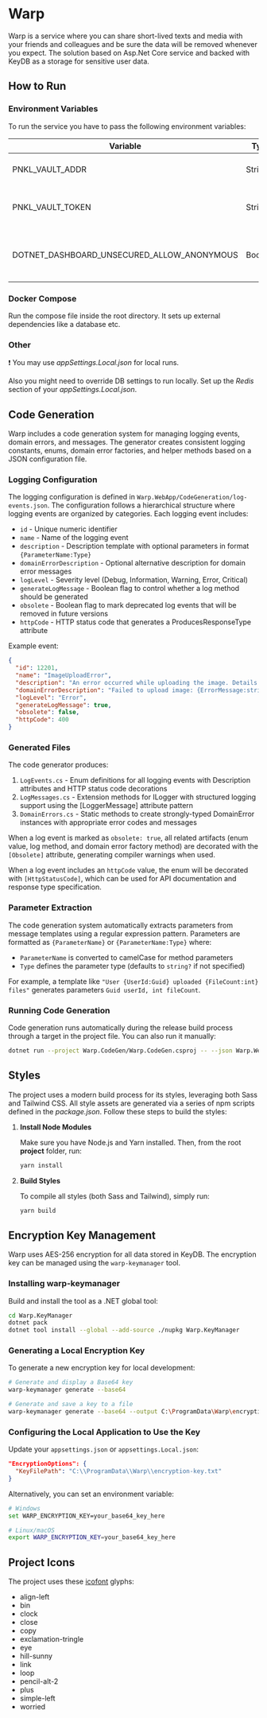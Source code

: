 # Warp

Warp is a service where you can share short-lived texts and media with your friends and colleagues and be sure the data will be removed whenever you expect. The solution based on Asp.Net Core service and backed with KeyDB as a storage for sensitive user data.


## How to Run


### Environment Variables

To run the service you have to pass the following environment variables:

|Variable        |Type  |Notes|Description                        |
|----------------|------|-----|-----------------------------------|
|PNKL_VAULT_ADDR |String|     |An address of a Vault instance     |
|PNKL_VAULT_TOKEN|String|     |An access token of a Vault instance|
|DOTNET_DASHBOARD_UNSECURED_ALLOW_ANONYMOUS|Boolean|Local env only| Dsiables the telemetry dashboard login|

### Docker Compose

Run the compose file inside the root directory. It sets up external dependencies like a database etc.


### Other

:exclamation: You may use _appSettings.Local.json_ for local runs.

Also you might need to override DB settings to run locally. Set up the _Redis_ section of your _appSettings.Local.json_.


## Code Generation

Warp includes a code generation system for managing logging events, domain errors, and messages. The generator creates consistent logging constants, enums, domain error factories, and helper methods based on a JSON configuration file.

### Logging Configuration

The logging configuration is defined in `Warp.WebApp/CodeGeneration/log-events.json`. The configuration follows a hierarchical structure where logging events are organized by categories. Each logging event includes:

- `id` - Unique numeric identifier
- `name` - Name of the logging event
- `description` - Description template with optional parameters in format `{ParameterName:Type}`
- `domainErrorDescription` - Optional alternative description for domain error messages
- `logLevel` - Severity level (Debug, Information, Warning, Error, Critical)
- `generateLogMessage` - Boolean flag to control whether a log method should be generated
- `obsolete` - Boolean flag to mark deprecated log events that will be removed in future versions
- `httpCode` - HTTP status code that generates a ProducesResponseType attribute

Example event:
```json
{
  "id": 12201,
  "name": "ImageUploadError",
  "description": "An error occurred while uploading the image. Details: '{ErrorMessage:string}'.",
  "domainErrorDescription": "Failed to upload image: {ErrorMessage:string}",
  "logLevel": "Error",
  "generateLogMessage": true,
  "obsolete": false,
  "httpCode": 400
}
```

### Generated Files

The code generator produces:

1. `LogEvents.cs` - Enum definitions for all logging events with Description attributes and HTTP status code decorations
2. `LogMessages.cs` - Extension methods for ILogger with structured logging support using the [LoggerMessage] attribute pattern
3. `DomainErrors.cs` - Static methods to create strongly-typed DomainError instances with appropriate error codes and messages

When a log event is marked as `obsolete: true`, all related artifacts (enum value, log method, and domain error factory method) are decorated with the `[Obsolete]` attribute, generating compiler warnings when used.

When a log event includes an `httpCode` value, the enum will be decorated with `[HttpStatusCode]`, which can be used for API documentation and response type specification.

### Parameter Extraction

The code generation system automatically extracts parameters from message templates using a regular expression pattern. Parameters are formatted as `{ParameterName}` or `{ParameterName:Type}` where:

- `ParameterName` is converted to camelCase for method parameters
- `Type` defines the parameter type (defaults to `string?` if not specified)

For example, a template like `"User {UserId:Guid} uploaded {FileCount:int} files"` generates parameters `Guid userId, int fileCount`.

### Running Code Generation

Code generation runs automatically during the release build process through a target in the project file. You can also run it manually:

```bash
dotnet run --project Warp.CodeGen/Warp.CodeGen.csproj -- --json Warp.WebApp/CodeGeneration/log-events.json --constants Warp.WebApp/Constants/Logging/LogEvents.cs --messages Warp.WebApp/Telemetry/Logging/LogMessages.cs --domain-errors Warp.WebApp/Extensions/DomainErrors.cs
```

## Styles

The project uses a modern build process for its styles, leveraging both Sass and Tailwind CSS. All style assets are generated via a series of npm scripts defined in the _package.json_. Follow these steps to build the styles:
1. **Install Node Modules**

   Make sure you have Node.js and Yarn installed. Then, from the root **project** folder, run:

   ```bash
   yarn install
   ```
2. **Build Styles**

   To compile all styles (both Sass and Tailwind), simply run:

   ```bash
   yarn build
   ```


## Encryption Key Management

Warp uses AES-256 encryption for all data stored in KeyDB. The encryption key can be managed using the `warp-keymanager` tool.

### Installing warp-keymanager

Build and install the tool as a .NET global tool:

```bash
cd Warp.KeyManager
dotnet pack
dotnet tool install --global --add-source ./nupkg Warp.KeyManager
```

### Generating a Local Encryption Key

To generate a new encryption key for local development:

```bash
# Generate and display a Base64 key
warp-keymanager generate --base64

# Generate and save a key to a file
warp-keymanager generate --base64 --output C:\ProgramData\Warp\encryption-key.txt
```

### Configuring the Local Application to Use the Key

Update your `appsettings.json` or `appsettings.Local.json`:

```json
"EncryptionOptions": {
  "KeyFilePath": "C:\\ProgramData\\Warp\\encryption-key.txt"
}
```

Alternatively, you can set an environment variable:

```bash
# Windows
set WARP_ENCRYPTION_KEY=your_base64_key_here

# Linux/macOS
export WARP_ENCRYPTION_KEY=your_base64_key_here
```


## Project Icons

The project uses these [icofont](https://icofont.com) glyphs:

- align-left
- bin
- clock
- close
- copy
- exclamation-tringle
- eye
- hill-sunny
- link
- loop
- pencil-alt-2
- plus
- simple-left
- worried
